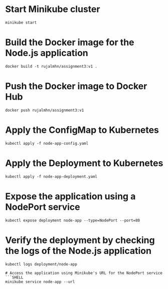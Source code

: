 # Start Minikube cluster
```SHELL
minikube start
```
# Build the Docker image for the Node.js application
```SHELL
docker build -t rujalmhn/assignment3:v1 .
```
# Push the Docker image to Docker Hub
```SHELL
docker push rujalmhn/assignment3:v1
```
# Apply the ConfigMap to Kubernetes
```SHELL
kubectl apply -f node-app-config.yaml
```
# Apply the Deployment to Kubernetes
```SHELL
kubectl apply -f node-app-deployment.yaml
```
# Expose the application using a NodePort service
```SHELL
kubectl expose deployment node-app --type=NodePort --port=80
```
# Verify the deployment by checking the logs of the Node.js application
```SHELL
kubectl logs deployment/node-app

# Access the application using Minikube's URL for the NodePort service
```SHELL
minikube service node-app --url
```